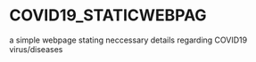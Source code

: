 # COVID19_STATICWEBPAG
a simple webpage stating neccessary details regarding COVID19 virus/diseases
